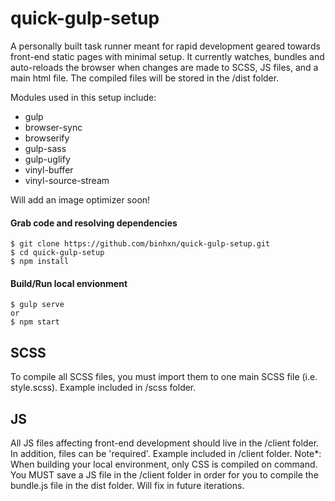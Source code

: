 # quick-gulp-setup

A personally built task runner meant for rapid development geared towards front-end static pages with minimal setup. It currently watches, bundles and auto-reloads the browser when changes are made to SCSS, JS files, and a main html file. The compiled files will be stored in the /dist folder.

Modules used in this setup include:

- gulp
- browser-sync
- browserify
- gulp-sass
- gulp-uglify
- vinyl-buffer
- vinyl-source-stream

Will add an image optimizer soon!

#### Grab code and resolving dependencies

    $ git clone https://github.com/binhxn/quick-gulp-setup.git
    $ cd quick-gulp-setup
    $ npm install

#### Build/Run local envionment

    $ gulp serve
    or
    $ npm start

## SCSS

To compile all SCSS files, you must import them to one main SCSS file (i.e. style.scss). Example included in /scss folder.

## JS
All JS files affecting front-end development should live in the /client folder. In addition, files can be 'required'. Example included in /client folder.
Note*: When building your local environment, only CSS is compiled on command. You MUST save a JS file in the /client folder in order for you to compile the bundle.js file in the dist folder. Will fix in future iterations.